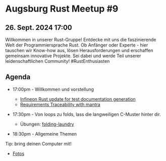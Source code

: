 # Augsburg Rust Meetup #9
## 26. Sept. 2024 17:00

Willkommen in unserer Rust-Gruppe! Entdecke mit uns die faszinierende Welt der Programmiersprache Rust. Ob Anfänger oder Experte - hier tauschen wir Know-how aus, lösen Herausforderungen und erschaffen gemeinsam innovative Projekte. Sei dabei und werde Teil unserer leidenschaftlichen Community! #RustEnthusiasten

## Agenda
- 17:00pm - Willkommen und vorstellung
    - [Infineon Rust update for test documentation generation](https://ifxfrancois.github.io/rust_doc_test_demo/target/doc/rust_doc_test_demo/tests/index.html)
    - [Requirements Traceability with mantra](https://community.infineon.com/t5/Blogs/Requirements-Traceability-with-mantra/ba-p/864822)

- 17:30pm - Von loops zu folds, lass die langweiligen C-Muster hinter dir.
    - Übungen: [folding-laundry](https://github.com/rust-augsburg/presentations/tree/main/2024-09-26/folding-laundry)
- 18:30pm - Allgemeine Themen

Tip: bring deinen Computer mit!

- [Fotos](./MeetupFotos9.md)
